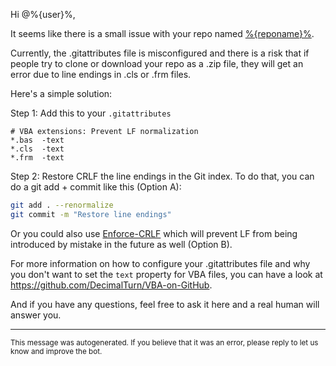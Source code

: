 Hi @%{user}%,

It seems like there is a small issue with your repo named [%{reponame}%](%{url}%).

Currently, the .gitattributes file is misconfigured and there is a risk that if people try to clone or download your repo as a .zip file, they will get an error due to line endings in .cls or .frm files.

Here's a simple solution:

Step 1: Add this to your `.gitattributes`

```gitattributes
# VBA extensions: Prevent LF normalization
*.bas  -text
*.cls  -text
*.frm  -text
```

Step 2: Restore CRLF the line endings in the Git index.
To do that, you can do a git add + commit like this (Option A):

```bash
git add . --renormalize
git commit -m "Restore line endings"
```

Or you could also use [Enforce-CRLF](https://github.com/DecimalTurn/Enforce-CRLF) which will prevent LF from being introduced by mistake in the future as well (Option B).

For more information on how to configure your .gitattributes file and why you don't want to set the `text` property for VBA files, you can have a look at https://github.com/DecimalTurn/VBA-on-GitHub.

And if you have any questions, feel free to ask it here and a real human will answer you.

<hr>

<sup>This message was autogenerated. If you believe that it was an error, please reply to let us know and improve the bot.</sup>
